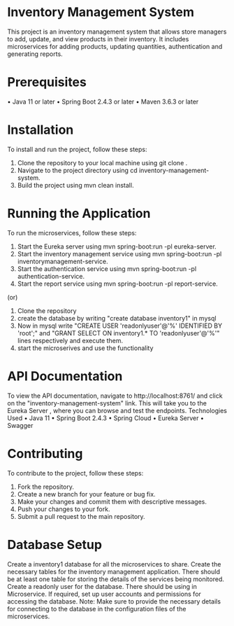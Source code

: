 # Inventory Management System


This project is an inventory management system that allows store managers to add, update, and view products in their inventory. It includes microservices for adding products, updating quantities, authentication and generating reports.



# Prerequisites


•	Java 11 or later
•	Spring Boot 2.4.3 or later
•	Maven 3.6.3 or later


# Installation


To install and run the project, follow these steps:
1.	Clone the repository to your local machine using git clone <repository-url>.
2.	Navigate to the project directory using cd inventory-management-system.
3.	Build the project using mvn clean install.
  
  
# Running the Application
  
  
To run the microservices, follow these steps:
1.	Start the Eureka server using mvn spring-boot:run -pl eureka-server.
2.	Start the inventory management service using mvn spring-boot:run -pl inventorymanagement-service.
3.	Start the authentication service using mvn spring-boot:run -pl authentication-service.
4.	Start the report service using mvn spring-boot:run -pl report-service.

  (or)
1. Clone the repository
2. create the database by writing "create database inventory1" in mysql
3. Now in mysql write "CREATE USER 'readonlyuser'@'%' IDENTIFIED BY 'root';" and "GRANT SELECT ON inventory1.* TO 'readonlyuser'@'%'" lines respectively and execute them.  
4. start the microserives and use the functionality
 
  
  
# API Documentation
  
  
To view the API documentation, navigate to http://localhost:8761/ and click on the "inventory-management-system" link. This will take you to the Eureka Server , where you can browse and test the endpoints.
Technologies Used
•	Java 11
•	Spring Boot 2.4.3
•	Spring Cloud
•	Eureka Server
•	Swagger
  
  
# Contributing
  
  
To contribute to the project, follow these steps:
1.	Fork the repository.
2.	Create a new branch for your feature or bug fix.
3.	Make your changes and commit them with descriptive messages.
4.	Push your changes to your fork.
5.	Submit a pull request to the main repository.


  
# Database Setup
  
  
Create a inventory1 database for all the microservices to share. Create the necessary tables for the inventory management application. There should be at least one table for storing the details of the services being monitored. Create a readonly user for the database. There should be using in Microservice. If required, set up user accounts and permissions for accessing the database. Note: Make sure to provide the necessary details for connecting to the database in the configuration files of the microservices.
